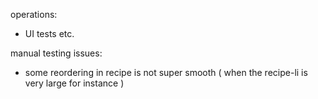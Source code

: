 operations:
- UI tests etc.

manual testing issues:
- some reordering in recipe is not super smooth ( when the recipe-li is very large for instance )
